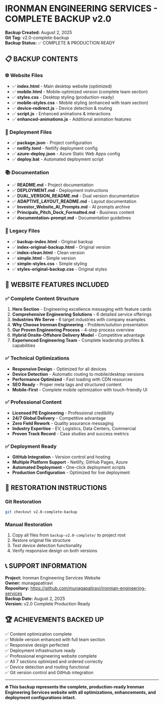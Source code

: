 # IRONMAN ENGINEERING SERVICES - COMPLETE BACKUP v2.0

**Backup Created:** August 2, 2025  
**Git Tag:** v2.0-complete-backup  
**Backup Status:** ✅ COMPLETE & PRODUCTION READY

## 📋 BACKUP CONTENTS

### 🌐 Website Files
- ✅ **index.html** - Main desktop website (optimized)
- ✅ **mobile.html** - Mobile-optimized version (complete team section)
- ✅ **styles.css** - Desktop styling (production-ready)
- ✅ **mobile-styles.css** - Mobile styling (enhanced with team section)
- ✅ **device-redirect.js** - Device detection & routing
- ✅ **script.js** - Enhanced animations & interactions
- ✅ **enhanced-animations.js** - Additional animation features

### 🚀 Deployment Files
- ✅ **package.json** - Project configuration
- ✅ **netlify.toml** - Netlify deployment config
- ✅ **azure-deploy.json** - Azure Static Web Apps config
- ✅ **deploy.bat** - Automated deployment script

### 📚 Documentation
- ✅ **README.md** - Project documentation
- ✅ **DEPLOYMENT.md** - Deployment instructions
- ✅ **DUAL_VERSION_README.md** - Dual version documentation
- ✅ **ADAPTIVE_LAYOUT_README.md** - Layout documentation
- ✅ **Investor_Website_AI_Prompts.md** - AI prompts archive
- ✅ **Principals_Pitch_Deck_Formatted.md** - Business content
- ✅ **documentation-prompt.md** - Documentation guidelines

### 📁 Legacy Files
- ✅ **backup-index.html** - Original backup
- ✅ **index-original-backup.html** - Original version
- ✅ **index-clean.html** - Clean version
- ✅ **simple.html** - Simple version
- ✅ **simple-styles.css** - Simple styling
- ✅ **styles-original-backup.css** - Original styles

## 🎯 WEBSITE FEATURES INCLUDED

### ✅ Complete Content Structure
1. **Hero Section** - Engineering excellence messaging with feature cards
2. **Comprehensive Engineering Solutions** - 6 detailed service offerings
3. **Industries We Serve** - 6 target industries with company examples
4. **Why Choose Ironman Engineering** - Problem/solution presentation
5. **Our Proven Engineering Process** - 4-step process overview
6. **Hybrid Onsite-Offshore Delivery Model** - Competitive advantage
7. **Experienced Engineering Team** - Complete leadership profiles & capabilities

### ✅ Technical Optimizations
- **Responsive Design** - Optimized for all devices
- **Device Detection** - Automatic routing to mobile/desktop versions
- **Performance Optimized** - Fast loading with CDN resources
- **SEO Ready** - Proper meta tags and structured content
- **Mobile-First** - Complete mobile optimization with touch-friendly UI

### ✅ Professional Content
- **Licensed PE Engineering** - Professional credibility
- **24/7 Global Delivery** - Competitive advantage
- **Zero Field Rework** - Quality assurance messaging
- **Industry Expertise** - EV, Logistics, Data Centers, Commercial
- **Proven Track Record** - Case studies and success metrics

### ✅ Deployment Ready
- **GitHub Integration** - Version control and hosting
- **Multiple Platform Support** - Netlify, GitHub Pages, Azure
- **Automated Deployment** - One-click deployment scripts
- **Production Configuration** - Optimized for live deployment

## 🔄 RESTORATION INSTRUCTIONS

### Git Restoration
```bash
git checkout v2.0-complete-backup
```

### Manual Restoration
1. Copy all files from `backup-v2.0-complete/` to project root
2. Restore original file structure
3. Test device detection functionality
4. Verify responsive design on both versions

## 📞 SUPPORT INFORMATION

**Project:** Ironman Engineering Services Website  
**Owner:** munagapatiravi  
**Repository:** https://github.com/munagapatiravi/ironman-engineering-services  
**Backup Date:** August 2, 2025  
**Version:** v2.0 Complete Production Ready

## 🏆 ACHIEVEMENTS BACKED UP

✅ Content optimization complete  
✅ Mobile version enhanced with full team section  
✅ Responsive design perfected  
✅ Deployment infrastructure ready  
✅ Professional engineering website complete  
✅ All 7 sections optimized and ordered correctly  
✅ Device detection and routing functional  
✅ Git version control and GitHub integration  

---

**🔥 This backup represents the complete, production-ready Ironman Engineering Services website with all optimizations, enhancements, and deployment configurations intact.**

